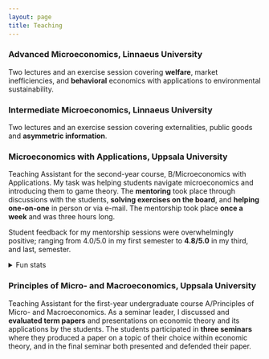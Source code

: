 ```yaml
---
layout: page
title: Teaching
---
```

### Advanced Microeconomics, Linnaeus University
Two lectures and an exercise session covering __welfare__, market inefficiencies, and __behavioral__ economics with applications to environmental sustainability.

### Intermediate Microeconomics, Linnaeus University
Two lectures and an exercise session covering externalities, public goods and __asymmetric information__.

### Microeconomics with Applications, Uppsala University
Teaching Assistant for the second-year course, B/Microeconomics with Applications. My task was helping students navigate microeconomics and introducing them to game theory. The __mentoring__ took place through discussions with the students, __solving exercises on the board__, and __helping one-on-one__ in person or via e-mail. The mentorship took place __once a week__ and was three hours long.

Student feedback for my mentorship sessions were overwhelmingly positive; ranging from 4.0/5.0 in my first semester to __4.8/5.0__ in my third, and last, semester.

<details>
  <summary>Fun stats</summary>
  
  <p>

   Here's what attendance looked like for the three semesters I was a TA:
  </p>
   <img src="/assets/img/micro_attendance.png" alt="micro_attendance" width="100%"/>
  <p>

   One pattern that stands out is the relatively <b>high attendance</b> right <b>before</b> the students' <b>midterm</b> exam and the immediate dip right after said exam. Another interesting observation is the absolute number of participants being higher during the spring semester. From what I've heard, this is because the spring semester is when it is most convenient for non-econ students to enroll in this course as an elective. A third interesting observation is that the first and last session of each semester have the exact same number of students.
  </p>
</details>

### Principles of Micro- and Macroeconomics, Uppsala University
Teaching Assistant for the first-year undergraduate course A/Principles of Micro- and Macroeconomics. As a seminar leader, I discussed and __evaluated term papers__ and presentations on economic theory and its applications by the students. The students participated in __three seminars__ where they produced a paper on a topic of their choice within economic theory, and in the final seminar both presented and defended their paper.
